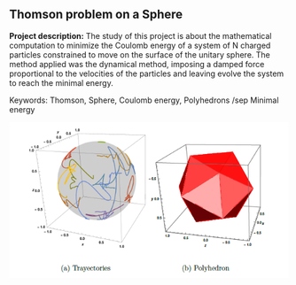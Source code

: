 ## Thomson problem on a Sphere

**Project description:** 
The study of this project is about the mathematical computation to minimize the Coulomb energy of a system of N charged particles constrained to move on the surface of the unitary sphere. The method applied was the dynamical method, imposing a damped force proportional to the velocities of the particles and leaving evolve the system to reach the minimal energy.

Keywords: Thomson, Sphere, Coulomb energy, Polyhedrons /sep Minimal energy

<img src="https://github.com/MiguelAhumada/MiguelAhumada.github.io/blob/main/Mathematica/ThomsonProblem/ThomsonProblem.png"/>

